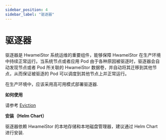 ```yaml
---
sidebar_position: 4
sidebar_label: "驱逐器"
---
```


# 驱逐器

驱逐器是 HwameiStor 系统运维的重要组件，能够保障 HwameiStor 在生产环境中持续正常运行。当系统节点或者应用 Pod 由于各种原因被驱逐时，驱逐器会自动发现节点或者 Pod 所关联的 HwameiStor 数据卷，并自动将其迁移到其他节点，从而保证被驱逐的 Pod 可以调度到其他节点上并正常运行。

在生产环境中，应该采用高可用模式部署驱逐器.

**如何使用**

请参考 [Eviction](../../quick_start/advanced_features/volume_eviction.md)

**安装（Helm Chart）**

驱逐器依赖 HwameiStor 的本地存储和本地磁盘管理器，建议通过 Helm Chart 进行安装.

